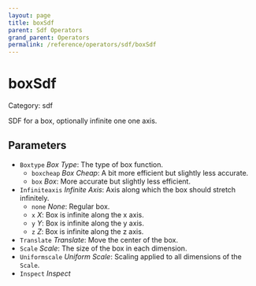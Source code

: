 ```yaml
---
layout: page
title: boxSdf
parent: Sdf Operators
grand_parent: Operators
permalink: /reference/operators/sdf/boxSdf
---
```


# boxSdf

Category: sdf



SDF for a box, optionally infinite one one axis.

## Parameters

* `Boxtype` *Box Type*: The type of box function.
  * `boxcheap` *Box Cheap*: A bit more efficient but slightly less accurate.
  * `box` *Box*: More accurate but slightly less efficient.
* `Infiniteaxis` *Infinite Axis*: Axis along which the box should stretch infinitely.
  * `none` *None*: Regular box.
  * `x` *X*: Box is infinite along the x axis.
  * `y` *Y*: Box is infinite along the y axis.
  * `z` *Z*: Box is infinite along the z axis.
* `Translate` *Translate*: Move the center of the box.
* `Scale` *Scale*: The size of the box in each dimension.
* `Uniformscale` *Uniform Scale*: Scaling applied to all dimensions of the `Scale`.
* `Inspect` *Inspect*